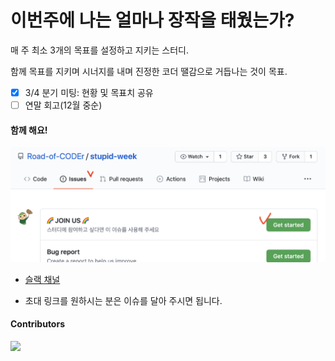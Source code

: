 # 이번주에 나는 얼마나 장작을 태웠는가?

매 주 최소 3개의 목표를 설정하고 지키는 스터디.

함께 목표를 지키며 시너지를 내며 진정한 코더 땔감으로 거듭나는 것이 목표.

- [x] 3/4 분기 미팅: 현황 및 목표치 공유
- [ ] 연말 회고(12월 중순)

#### 함께 해요!

![Issue](assets/issue.png)

- [슬랙 채널](https://road-of-coder.slack.com/archives/C01AAGFCUMC)

- 초대 링크를 원하시는 분은 이슈를 달아 주시면 됩니다.

#### Contributors

<a href="https://github.com/Road-of-CODEr/stupid-week/graphs/contributors">
  <img src="https://contributors-img.web.app/image?repo=Road-of-CODEr/stupid-week" />
</a>

